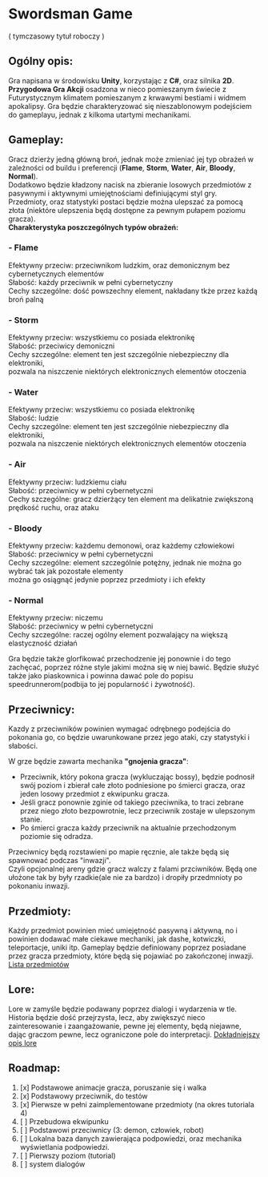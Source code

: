 ﻿# Swordsman Game
( tymczasowy tytuł roboczy )

## Ogólny opis:
Gra napisana w środowisku __Unity__, korzystając z __C#__, oraz silnika __2D__.  
__Przygodowa Gra Akcji__ osadzona w nieco pomieszanym świecie z Futurystycznym klimatem pomieszanym z krwawymi bestiami i widmem apokalipsy.
Gra będzie charakteryzować się nieszablonowym podejściem do gameplayu, jednak z kilkoma utartymi mechanikami.

## Gameplay:
Gracz dzierży jedną główną broń, jednak może zmieniać jej typ obrażeń w zależności od buildu i preferencji (**Flame**, **Storm**, **Water**, **Air**, **Bloody**, **Normal**).  
Dodatkowo będzie kładzony nacisk na zbieranie losowych przedmiotów z pasywnymi i aktywnymi umiejętnościami definiującymi styl gry.  
Przedmioty, oraz statystyki postaci będzie można ulepszać za pomocą złota (niektóre ulepszenia będą dostępne za pewnym pułapem poziomu gracza).  
**Charakterystyka poszczególnych typów obrażeń:**

### - Flame
Efektywny przeciw: przeciwnikom ludzkim, oraz demonicznym bez cybernetycznych elementów  
Słabość: każdy przeciwnik w pełni cybernetyczny  
Cechy szczególne: dość powszechny element, nakładany tkże przez każdą broń palną
### - Storm
Efektywny przeciw: wszystkiemu co posiada elektronikę  
Słabość: przeciwicy demoniczni  
Cechy szczególne: element ten jest szczególnie niebezpieczny dla elektroniki,  
pozwala na niszczenie niektórych elektronicznych elementów otoczenia
### - Water
Efektywny przeciw: wszystkiemu co posiada elektronikę  
Słabość: ludzie  
Cechy szczególne: element ten jest szczególnie niebezpieczny dla elektroniki,  
pozwala na niszczenie niektórych elektronicznych elementów otoczenia
### - Air
Efektywny przeciw: ludzkiemu ciału  
Słabość: przeciwnicy w pełni cybernetyczni  
Cechy szczególne: gracz dzierżący ten element ma delikatnie zwiększoną prędkość ruchu, oraz ataku
### - Bloody
Efektywny przeciw: każdemu demonowi, oraz każdemy człowiekowi  
Słabość: przeciwnicy w pełni cybernetyczni  
Cechy szczególne: element szczególnie potężny, jednak nie można go wybrać tak jak pozostałe elementy  
można go osiągnąć jedynie poprzez przedmioty i ich efekty
### - Normal
Efektywny przeciw: niczemu  
Słabość: przeciwnicy w pełni cybernetyczni  
Cechy szczególne: raczej ogólny element pozwalający na większą elastyczność działań

Gra będzie także glorfikować przechodzenie jej ponownie i do tego zachęcać, poprzez różne style jakimi można się w niej bawić.
Będzie służyć także jako piaskownica i powinna dawać pole do popisu speedrunnerom(podbija to jej popularność i żywotność).

## Przeciwnicy: 
Kazdy z przeciwników powinien wymagać odrębnego podejścia do pokonania go, co będzie uwarunkowane przez jego ataki, czy statystyki i słabości.  

W grze będzie zawarta mechanika **"gnojenia gracza"**:
- Przeciwnik, który pokona gracza (wykluczając bossy), będzie podnosił swój poziom i zbierał całe złoto podniesione po śmierci gracza, oraz jeden losowy przedmiot z ekwipunku gracza.
- Jeśli gracz ponownie zginie od takiego pzeciwnika, to traci zebrane przez niego złoto bezpowrotnie, lecz przeciwnik zostaje w ulepszonym stanie.
- Po śmierci gracza każdy przeciwnik na aktualnie przechodzonym poziomie się odradza.

Przeciwnicy będą rozstawieni po mapie ręcznie, ale także będą się spawnować podczas "inwazji".  
Czyli opcjonalnej areny gdzie gracz walczy z falami przciwników. Będą one ułożone tak by były rzadkie(ale nie za bardzo) i dropiły przedmnioty po pokonaniu inwazji.

## Przedmioty:
Każdy przedmiot powinien mieć umiejętność pasywną i aktywną, no i powinien dodawać małe ciekawe mechaniki, jak dashe, kotwiczki, teleportacje, uniki itp.
Gameplay będzie definiowany poprzez posiadane przez gracza przedmioty, które będą się pojawiać po zakończonej inwazji.
[Lista przedmiotów](documentation/items.md)

## Lore:
Lore w zamyśle będzie podawany poprzez dialogi i wydarzenia w tle. 
Historia będzie dość przejrzysta, lecz, aby zwiększyć nieco zainteresowanie i zaangażowanie, pewne jej elementy, będą niejawne, dając graczom pewne, lecz ograniczone pole do interpretacji.
[Dokładniejszy opis lore](documentation/lore.md)

## Roadmap:
1. [x] Podstawowe animacje gracza, poruszanie się i walka
2. [x] Podstawowy przeciwnik, do testów
3. [x] Pierwsze w pełni zaimplementowane przedmioty (na okres tutoriala 4)
4. [ ] Przebudowa ekwipunku
5. [ ] Podstawowi przeciwnicy (3: demon, człowiek, robot)
6. [ ] Lokalna baza danych zawierająca podpowiedzi, oraz mechanika wyświetlania podpowiedzi.
7. [ ] Pierwszy poziom (tutorial)
8. [ ] system dialogów